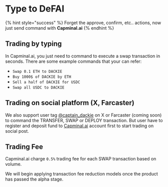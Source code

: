 # Type to DeFAI

{% hint style="success" %}
Forget the approve, confirm, etc.. actions, now just send command with **Capminal.ai**
{% endhint %}

## Trading by typing

In Capminal.ai, you just need to command to execute a swap transaction in seconds. There are some example commands that your can refer:

* `Swap 0.1 ETH to DACKIE`
* `Buy 1000$ of DACKIE by ETH`
* `Sell a half of DACKIE for USDC`
* `Swap all USDC to DACKIE`&#x20;

## Trading on social platform (X, Farcaster)

We also support user tag [@captain\_dackie](https://x.com/captain_dackie) on X or Farcaster (coming soon) to command the TRANSFER, SWAP or DEPLOY transaction. But user have to register and deposit fund to [Capminal.ai](https://www.capminal.ai/) account first to start trading on social post.

## Trading Fee

Capminal.ai charge `0.5%` trading fee for each SWAP transaction based on volume.

We will begin applying transaction fee reduction models once the product has passed the alpha stage.

